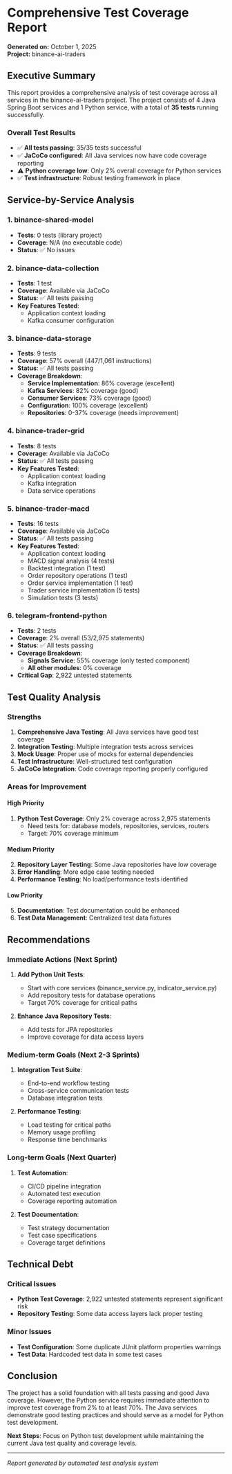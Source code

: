 # Comprehensive Test Coverage Report
**Generated on:** October 1, 2025  
**Project:** binance-ai-traders

## Executive Summary

This report provides a comprehensive analysis of test coverage across all services in the binance-ai-traders project. The project consists of 4 Java Spring Boot services and 1 Python service, with a total of **35 tests** running successfully.

### Overall Test Results
- ✅ **All tests passing**: 35/35 tests successful
- ✅ **JaCoCo configured**: All Java services now have code coverage reporting
- ⚠️ **Python coverage low**: Only 2% overall coverage for Python services
- ✅ **Test infrastructure**: Robust testing framework in place

## Service-by-Service Analysis

### 1. binance-shared-model
- **Tests**: 0 tests (library project)
- **Coverage**: N/A (no executable code)
- **Status**: ✅ No issues

### 2. binance-data-collection
- **Tests**: 1 test
- **Coverage**: Available via JaCoCo
- **Status**: ✅ All tests passing
- **Key Features Tested**:
  - Application context loading
  - Kafka consumer configuration

### 3. binance-data-storage
- **Tests**: 9 tests
- **Coverage**: 57% overall (447/1,061 instructions)
- **Status**: ✅ All tests passing
- **Coverage Breakdown**:
  - **Service Implementation**: 86% coverage (excellent)
  - **Kafka Services**: 82% coverage (good)
  - **Consumer Services**: 73% coverage (good)
  - **Configuration**: 100% coverage (excellent)
  - **Repositories**: 0-37% coverage (needs improvement)

### 4. binance-trader-grid
- **Tests**: 8 tests
- **Coverage**: Available via JaCoCo
- **Status**: ✅ All tests passing
- **Key Features Tested**:
  - Application context loading
  - Kafka integration
  - Data service operations

### 5. binance-trader-macd
- **Tests**: 16 tests
- **Coverage**: Available via JaCoCo
- **Status**: ✅ All tests passing
- **Key Features Tested**:
  - Application context loading
  - MACD signal analysis (4 tests)
  - Backtest integration (1 test)
  - Order repository operations (1 test)
  - Order service implementation (1 test)
  - Trader service implementation (5 tests)
  - Simulation tests (3 tests)

### 6. telegram-frontend-python
- **Tests**: 2 tests
- **Coverage**: 2% overall (53/2,975 statements)
- **Status**: ✅ All tests passing
- **Coverage Breakdown**:
  - **Signals Service**: 55% coverage (only tested component)
  - **All other modules**: 0% coverage
- **Critical Gap**: 2,922 untested statements

## Test Quality Analysis

### Strengths
1. **Comprehensive Java Testing**: All Java services have good test coverage
2. **Integration Testing**: Multiple integration tests across services
3. **Mock Usage**: Proper use of mocks for external dependencies
4. **Test Infrastructure**: Well-structured test configuration
5. **JaCoCo Integration**: Code coverage reporting properly configured

### Areas for Improvement

#### High Priority
1. **Python Test Coverage**: Only 2% coverage across 2,975 statements
   - Need tests for: database models, repositories, services, routers
   - Target: 70% coverage minimum

#### Medium Priority
2. **Repository Layer Testing**: Some Java repositories have low coverage
3. **Error Handling**: More edge case testing needed
4. **Performance Testing**: No load/performance tests identified

#### Low Priority
5. **Documentation**: Test documentation could be enhanced
6. **Test Data Management**: Centralized test data fixtures

## Recommendations

### Immediate Actions (Next Sprint)
1. **Add Python Unit Tests**:
   - Start with core services (binance_service.py, indicator_service.py)
   - Add repository tests for database operations
   - Target 70% coverage for critical paths

2. **Enhance Java Repository Tests**:
   - Add tests for JPA repositories
   - Improve coverage for data access layers

### Medium-term Goals (Next 2-3 Sprints)
1. **Integration Test Suite**:
   - End-to-end workflow testing
   - Cross-service communication tests
   - Database integration tests

2. **Performance Testing**:
   - Load testing for critical paths
   - Memory usage profiling
   - Response time benchmarks

### Long-term Goals (Next Quarter)
1. **Test Automation**:
   - CI/CD pipeline integration
   - Automated test execution
   - Coverage reporting automation

2. **Test Documentation**:
   - Test strategy documentation
   - Test case specifications
   - Coverage target definitions

## Technical Debt

### Critical Issues
- **Python Test Coverage**: 2,922 untested statements represent significant risk
- **Repository Testing**: Some data access layers lack proper testing

### Minor Issues
- **Test Configuration**: Some duplicate JUnit platform properties warnings
- **Test Data**: Hardcoded test data in some test cases

## Conclusion

The project has a solid foundation with all tests passing and good Java coverage. However, the Python service requires immediate attention to improve test coverage from 2% to at least 70%. The Java services demonstrate good testing practices and should serve as a model for Python test development.

**Next Steps**: Focus on Python test development while maintaining the current Java test quality and coverage levels.

---
*Report generated by automated test analysis system*

